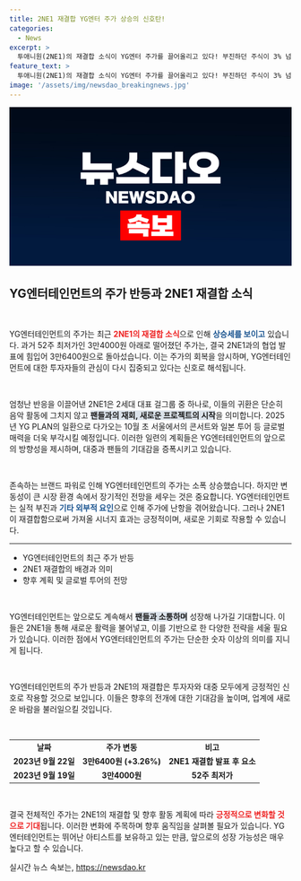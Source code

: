 ```yaml
---
title: 2NE1 재결합 YG엔터 주가 상승의 신호탄!
categories:
  - News
excerpt: >
  투애니원(2NE1)의 재결합 소식이 YG엔터 주가를 끌어올리고 있다! 부진하던 주식이 3% 넘게 상승하며 투자자들의 관심을 모은 가운데, 이들의 서울 콘서트와 글로벌 투어 계획이 방송된다. YG엔터의 새로운 전환점을 주목하라!
feature_text: >
  투애니원(2NE1)의 재결합 소식이 YG엔터 주가를 끌어올리고 있다! 부진하던 주식이 3% 넘게 상승하며 투자자들의 관심을 모은 가운데, 이들의 서울 콘서트와 글로벌 투어 계획이 방송된다. YG엔터의 새로운 전환점을 주목하라!
image: '/assets/img/newsdao_breakingnews.jpg'
---
```


<p><img src="/assets/img/newsdao_breakingnews.jpg" alt="pcversion 속보" /></p>

<h2 data-ke-size="size26">YG엔터테인먼트의 주가 반등과 2NE1 재결합 소식</h2>

<p data-ke-size="size16">&nbsp;</p>

<p>YG엔터테인먼트의 주가는 최근 <b><span style="color: #ee2323;">2NE1의 재결합 소식</span></b>으로 인해 <b><span style="color: #1a5490;">상승세를 보이고</span></b> 있습니다. 과거 52주 최저가인 3만4000원 아래로 떨어졌던 주가는, 결국 2NE1과의 협업 발표에 힘입어 3만6400원으로 돌아섰습니다. 이는 주가의 회복을 암시하며, YG엔터테인먼트에 대한 투자자들의 관심이 다시 집중되고 있다는 신호로 해석됩니다. </p>

<p data-ke-size="size16">&nbsp;</p>

<p>엄청난 반응을 이끌어낸 2NE1은 2세대 대표 걸그룹 중 하나로, 이들의 귀환은 단순히 음악 활동에 그치지 않고 <b><span style="background-color: #21538527;">팬들과의 재회, 새로운 프로젝트의 시작</span></b>을 의미합니다. 2025년 YG PLAN의 일환으로 다가오는 10월 초 서울에서의 콘서트와 일본 투어 등 글로벌 매력을 더욱 부각시킬 예정입니다. 이러한 일련의 계획들은 YG엔터테인먼트의 앞으로의 방향성을 제시하며, 대중과 팬들의 기대감을 증폭시키고 있습니다.</p>

<p data-ke-size="size16">&nbsp;</p>

<p>존속하는 브랜드 파워로 인해 YG엔터테인먼트의 주가는 소폭 상승했습니다. 하지만 변동성이 큰 시장 환경 속에서 장기적인 전망을 세우는 것은 중요합니다. YG엔터테인먼트는 실적 부진과 <b><span style="color: #1a5490;">기타 외부적 요인</span></b>으로 인해 주가에 난항을 겪어왔습니다. 그러나 2NE1이 재결합함으로써 가져올 시너지 효과는 긍정적이며, 새로운 기회로 작용할 수 있습니다. </p>

<hr>

<ul>
    <li>YG엔터테인먼트의 최근 주가 반등</li>
    <li>2NE1 재결합의 배경과 의미</li>
    <li>향후 계획 및 글로벌 투어의 전망</li>
</ul>

<p data-ke-size="size16">&nbsp;</p>

<p>YG엔터테인먼트는 앞으로도 계속해서 <b><span style="background-color: #21538527;">팬들과 소통하며</span></b> 성장해 나가길 기대합니다. 이들은 2NE1을 통해 새로운 활력을 불어넣고, 이를 기반으로 한 다양한 전략을 세울 필요가 있습니다. 이러한 점에서 YG엔터테인먼트의 주가는 단순한 숫자 이상의 의미를 지니게 됩니다. </p>

<p data-ke-size="size16">&nbsp;</p>

<p>YG엔터테인먼트의 주가 반등과 2NE1의 재결합은 투자자와 대중 모두에게 긍정적인 신호로 작용할 것으로 보입니다. 이들은 향후의 전개에 대한 기대감을 높이며, 업계에 새로운 바람을 불러일으킬 것입니다. </p>

<p data-ke-size="size16">&nbsp;</p>

<table style="width: 100%; border-collapse: collapse;">
    <tr>
        <td style="text-align: center; height: 17px;"><b>날짜</b></td>
        <td style="text-align: center; height: 17px;"><b>주가 변동</b></td>
        <td style="text-align: center; height: 17px;"><b>비고</b></td>
    </tr>
    <tr>
        <td style="text-align: center; height: 17px;"><b>2023년 9월 22일</b></td>
        <td style="text-align: center; height: 17px;"><b>3만6400원 (+3.26%)</b></td>
        <td style="text-align: center; height: 17px;"><b>2NE1 재결합 발표 후 요소</b></td>
    </tr>
    <tr>
        <td style="text-align: center; height: 17px;"><b>2023년 9월 19일</b></td>
        <td style="text-align: center; height: 17px;"><b>3만4000원</b></td>
        <td style="text-align: center; height: 17px;"><b>52주 최저가</b></td>
    </tr>
</table>

<p data-ke-size="size16">&nbsp;</p>

<p>결국 전체적인 주가는 2NE1의 재결합 및 향후 활동 계획에 따라 <b><span style="color: #ee2323;">긍정적으로 변화할 것으로 기대</span></b>됩니다. 이러한 변화에 주목하며 향후 움직임을 살펴볼 필요가 있습니다. YG엔터테인먼트는 뛰어난 아티스트를 보유하고 있는 만큼, 앞으로의 성장 가능성은 매우 높다고 할 수 있습니다.</p>
실시간 뉴스 속보는, <a href="https://newsdao.kr" rel="dofollow">https://newsdao.kr</a>


